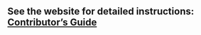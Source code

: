 See the website for detailed instructions: [Contributor’s Guide](https://skscope.readthedocs.io/en/latest/contribute/index.html) 
--------------
